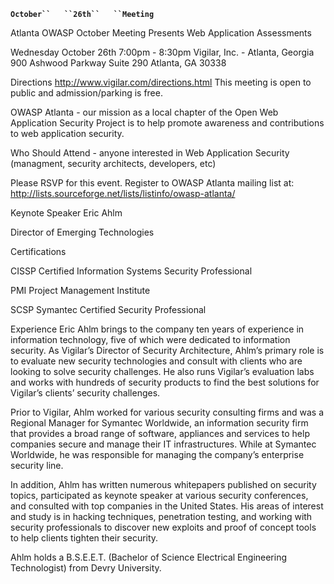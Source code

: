 **`October``   ``26th``   ``Meeting`**

Atlanta OWASP October Meeting Presents Web Application Assessments

Wednesday October 26th 7:00pm - 8:30pm Vigilar, Inc. - Atlanta, Georgia
900 Ashwood Parkway Suite 290 Atlanta, GA 30338

Directions <http://www.vigilar.com/directions.html> This meeting is open
to public and admission/parking is free.

OWASP Atlanta - our mission as a local chapter of the Open Web
Application Security Project is to help promote awareness and
contributions to web application security.

Who Should Attend - anyone interested in Web Application Security
(managment, security architects, developers, etc)

Please RSVP for this event. Register to OWASP Atlanta mailing list at:
<http://lists.sourceforge.net/lists/listinfo/owasp-atlanta/>

Keynote Speaker Eric Ahlm

Director of Emerging Technologies

Certifications

CISSP Certified Information Systems Security Professional

PMI Project Management Institute

SCSP Symantec Certified Security Professional

Experience Eric Ahlm brings to the company ten years of experience in
information technology, five of which were dedicated to information
security. As Vigilar’s Director of Security Architecture, Ahlm’s primary
role is to evaluate new security technologies and consult with clients
who are looking to solve security challenges. He also runs Vigilar’s
evaluation labs and works with hundreds of security products to find the
best solutions for Vigilar’s clients’ security challenges.

Prior to Vigilar, Ahlm worked for various security consulting firms and
was a Regional Manager for Symantec Worldwide, an information security
firm that provides a broad range of software, appliances and services to
help companies secure and manage their IT infrastructures. While at
Symantec Worldwide, he was responsible for managing the company’s
enterprise security line.

In addition, Ahlm has written numerous whitepapers published on security
topics, participated as keynote speaker at various security conferences,
and consulted with top companies in the United States. His areas of
interest and study is in hacking techniques, penetration testing, and
working with security professionals to discover new exploits and proof
of concept tools to help clients tighten their security.

Ahlm holds a B.S.E.E.T. (Bachelor of Science Electrical Engineering
Technologist) from Devry University.